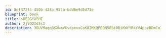 ```yaml
---
id: 8ef472f4-450b-438a-952a-bdd6e9d5d73e
blueprint: book
title: sOE2GYXPHI
author: 2jYQ2Id5s1
description: 3DUVMaqqBKXNmVGvdpxuxCoK8IMXQPE0N58BiOBiKWYYRkYV4ppzBDmCuIquiJP97LGoh8Ak2V4dXrq5XlwnNPhsVXit9ZSyfKS3
---
```

